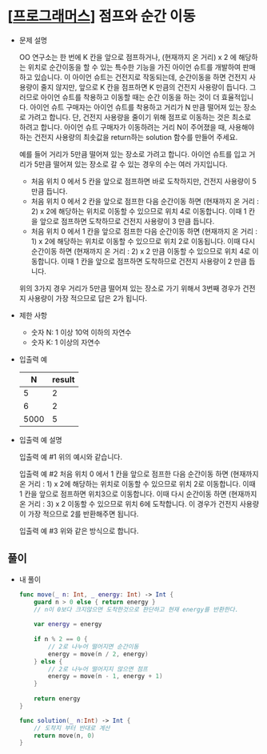 # [[프로그래머스](https://programmers.co.kr/learn/courses/30/lessons/12980)] 점프와 순간 이동

- 문제 설명

  OO 연구소는 한 번에 K 칸을 앞으로 점프하거나, (현재까지 온 거리) x 2 에 해당하는 위치로 순간이동을 할 수 있는 특수한 기능을 가진 아이언 슈트를 개발하여 판매하고 있습니다. 이 아이언 슈트는 건전지로 작동되는데, 순간이동을 하면 건전지 사용량이 줄지 않지만, 앞으로 K 칸을 점프하면 K 만큼의 건전지 사용량이 듭니다. 그러므로 아이언 슈트를 착용하고 이동할 때는 순간 이동을 하는 것이 더 효율적입니다. 아이언 슈트 구매자는 아이언 슈트를 착용하고 거리가 N 만큼 떨어져 있는 장소로 가려고 합니다. 단, 건전지 사용량을 줄이기 위해 점프로 이동하는 것은 최소로 하려고 합니다. 아이언 슈트 구매자가 이동하려는 거리 N이 주어졌을 때, 사용해야 하는 건전지 사용량의 최솟값을 return하는 solution 함수를 만들어 주세요.

  예를 들어 거리가 5만큼 떨어져 있는 장소로 가려고 합니다.
  아이언 슈트를 입고 거리가 5만큼 떨어져 있는 장소로 갈 수 있는 경우의 수는 여러 가지입니다.

  - 처음 위치 0 에서 5 칸을 앞으로 점프하면 바로 도착하지만, 건전지 사용량이 5 만큼 듭니다.
  - 처음 위치 0 에서 2 칸을 앞으로 점프한 다음 순간이동 하면 (현재까지 온 거리 : 2) x 2에 해당하는 위치로 이동할 수 있으므로 위치 4로 이동합니다. 이때 1 칸을 앞으로 점프하면 도착하므로 건전지 사용량이 3 만큼 듭니다.
  - 처음 위치 0 에서 1 칸을 앞으로 점프한 다음 순간이동 하면 (현재까지 온 거리 : 1) x 2에 해당하는 위치로 이동할 수 있으므로 위치 2로 이동됩니다. 이때 다시 순간이동 하면 (현재까지 온 거리 : 2) x 2 만큼 이동할 수 있으므로 위치 4로 이동합니다. 이때 1 칸을 앞으로 점프하면 도착하므로 건전지 사용량이 2 만큼 듭니다.

  위의 3가지 경우 거리가 5만큼 떨어져 있는 장소로 가기 위해서 3번째 경우가 건전지 사용량이 가장 적으므로 답은 2가 됩니다.

- 제한 사항

  - 숫자 N: 1 이상 10억 이하의 자연수
  - 숫자 K: 1 이상의 자연수

- 입출력 예

  | N    | result |
  | ---- | ------ |
  | 5    | 2      |
  | 6    | 2      |
  | 5000 | 5      |

- 입출력 예 설명

  입출력 예 #1
  위의 예시와 같습니다.

  입출력 예 #2
  처음 위치 0 에서 1 칸을 앞으로 점프한 다음 순간이동 하면 (현재까지 온 거리 : 1) x 2에 해당하는 위치로 이동할 수 있으므로 위치 2로 이동합니다. 이때 1 칸을 앞으로 점프하면 위치3으로 이동합니다. 이때 다시 순간이동 하면 (현재까지 온 거리 : 3) x 2 이동할 수 있으므로 위치 6에 도착합니다. 이 경우가 건전지 사용량이 가장 적으므로 2를 반환해주면 됩니다.

  입출력 예 #3
  위와 같은 방식으로 합니다.



## 풀이

- 내 풀이

  ```swift
  func move(_ n: Int, _ energy: Int) -> Int {
      guard n > 0 else { return energy }
      // n이 0보다 크지않으면 도착한것으로 판단하고 현재 energy를 반환한다.
      
      var energy = energy
      
      if n % 2 == 0 {
          // 2로 나누어 떨어지면 순간이동
          energy = move(n / 2, energy)
      } else {
          // 2로 나누어 떨어지지 않으면 점프
          energy = move(n - 1, energy + 1)
      }
      
      return energy
  }
  
  func solution(_ n:Int) -> Int {
      // 도착지 부터 반대로 계산
      return move(n, 0)
  }
  ```

  